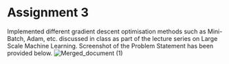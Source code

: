 # Assignment 3
Implemented different gradient descent optimisation methods such as Mini-Batch, Adam, etc. discussed in class as part of the lecture series on Large Scale Machine Learning. Screenshot of the Problem Statement has been provided below.
![Merged_document (1)](https://user-images.githubusercontent.com/41446517/101982538-a7a26500-3c9a-11eb-8540-f23515fe2c0f.jpg)

